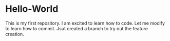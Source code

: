 # Hello-World
This is my first repository. I am excited to learn how to code.
Let me modify to learn how to commit.
Jsut created a branch to try out the feature creation.
